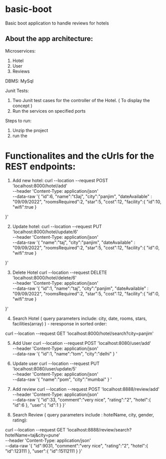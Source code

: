 # basic-boot
Basic boot application to handle reviews for hotels

## About the app architecture:

Microservices:
1. Hotel
2. User
3. Reviews

DBMS: MySql

Junit Tests:
1. Two Junit test cases for the controller of the Hotel. ( To display the concept )
2. Run the services on specified ports

Steps to run:
1. Unzip the project
2. run the 

# Functionalites and the cUrls for the REST endpoints:

1. Add new hotel:
curl --location --request POST 'localhost:8000/hotel/add' \
--header 'Content-Type: application/json' \
--data-raw '{
    "id":6,
    "name":"t3aj",
    "city":"panjim",
    "dateAvailable" : "09/09/2022",
    "roomsRequired":2,
    "star":5,
    "cost":12,
    "facility":{
        "id":10,
        "wifi":true
    }

}'

2. Update hotel:
curl --location --request PUT 'localhost:8000/hotel/update/6' \
--header 'Content-Type: application/json' \
--data-raw '{
    "name":"taj",
    "city":"panjim",
    "dateAvailable" : "09/09/2022",
    "roomsRequired":2,
    "star":5,
    "cost":12,
    "facility":{
        "id":0,
        "wifi":true
    }

}'

3. Delete Hotel
curl --location --request DELETE 'localhost:8000/hotel/delete/6' \
--header 'Content-Type: application/json' \
--data-raw '{
    "id":1,
    "name":"taj",
    "city":"panjim",
    "dateAvailable" : "09/09/2022",
    "roomsRequired":2,
    "star":5,
    "cost":12,
    "facility":{
        "id":0,
        "wifi":true
    }

}'

4. Search Hotel ( query parameters include: city, date, rooms, stars, facilities(array) ) - reresponse in sorted order:

curl --location --request GET 'localhost:8000/hotel/search?city=panjim'

5. Add User
curl --location --request POST 'localhost:8080/user/add' \
--header 'Content-Type: application/json' \
--data-raw '{
    "id":1,
    "name":"tom",
    "city":"delhi"
}
'
6. Update user
curl --location --request PUT 'localhost:8080/user/update/5' \
--header 'Content-Type: application/json' \
--data-raw '{
    "name":"pom",
    "city":"mumbai"
}
'
7. Add review
curl --location --request POST 'localhost:8888/review/add' \
--header 'Content-Type: application/json' \
--data-raw '{
    "id":33,
    "comment":"very nice",
    "rating":"2",
    "hotel":{
        "id":6
    },
    "user":{
        "id":1
    }
}'

8. Search Review ( query parameters include : hotelName, city, gender, rating):

curl --location --request GET 'localhost:8888/review/search?hotelName=taj&city=pune' \
--header 'Content-Type: application/json' \
--data-raw '{
    "id":9031,
    "comment":"very nice",
    "rating":"2",
    "hotel":{
        "id":123111
    },
    "user":{
        "id":15112111
    }
}'
